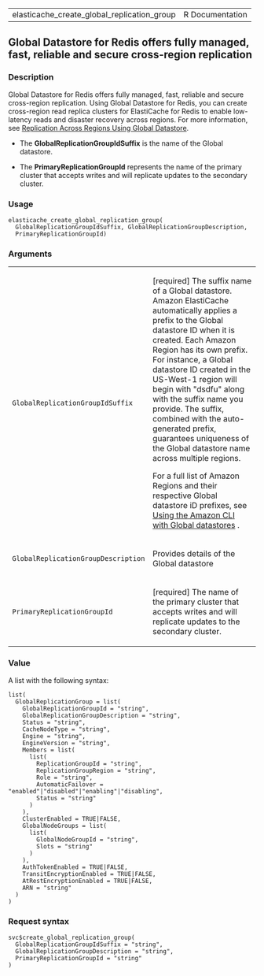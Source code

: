 <table style="width: 100%;">
<tbody>
<tr class="odd">
<td>elasticache_create_global_replication_group</td>
<td style="text-align: right;">R Documentation</td>
</tr>
</tbody>
</table>

## Global Datastore for Redis offers fully managed, fast, reliable and secure cross-region replication

### Description

Global Datastore for Redis offers fully managed, fast, reliable and
secure cross-region replication. Using Global Datastore for Redis, you
can create cross-region read replica clusters for ElastiCache for Redis
to enable low-latency reads and disaster recovery across regions. For
more information, see [Replication Across Regions Using Global
Datastore](https://docs.aws.amazon.com/AmazonElastiCache/latest/red-ug/Redis-Global-Datastore.html).

-   The **GlobalReplicationGroupIdSuffix** is the name of the Global
    datastore.

-   The **PrimaryReplicationGroupId** represents the name of the primary
    cluster that accepts writes and will replicate updates to the
    secondary cluster.

### Usage

    elasticache_create_global_replication_group(
      GlobalReplicationGroupIdSuffix, GlobalReplicationGroupDescription,
      PrimaryReplicationGroupId)

### Arguments

<table>
<colgroup>
<col style="width: 35%" />
<col style="width: 65%" />
</colgroup>
<tbody>
<tr class="odd">
<td><code
id="elasticache_create_global_replication_group_:_GlobalReplicationGroupIdSuffix">GlobalReplicationGroupIdSuffix</code></td>
<td><p>[required] The suffix name of a Global datastore. Amazon
ElastiCache automatically applies a prefix to the Global datastore ID
when it is created. Each Amazon Region has its own prefix. For instance,
a Global datastore ID created in the US-West-1 region will begin with
"dsdfu" along with the suffix name you provide. The suffix, combined
with the auto-generated prefix, guarantees uniqueness of the Global
datastore name across multiple regions.</p>
<p>For a full list of Amazon Regions and their respective Global
datastore iD prefixes, see <a
href="https://docs.aws.amazon.com/AmazonElastiCache/latest/red-ug/Redis-Global-Datastores-CLI.html">Using
the Amazon CLI with Global datastores</a> .</p></td>
</tr>
<tr class="even">
<td><code
id="elasticache_create_global_replication_group_:_GlobalReplicationGroupDescription">GlobalReplicationGroupDescription</code></td>
<td><p>Provides details of the Global datastore</p></td>
</tr>
<tr class="odd">
<td><code
id="elasticache_create_global_replication_group_:_PrimaryReplicationGroupId">PrimaryReplicationGroupId</code></td>
<td><p>[required] The name of the primary cluster that accepts writes
and will replicate updates to the secondary cluster.</p></td>
</tr>
</tbody>
</table>

### Value

A list with the following syntax:

    list(
      GlobalReplicationGroup = list(
        GlobalReplicationGroupId = "string",
        GlobalReplicationGroupDescription = "string",
        Status = "string",
        CacheNodeType = "string",
        Engine = "string",
        EngineVersion = "string",
        Members = list(
          list(
            ReplicationGroupId = "string",
            ReplicationGroupRegion = "string",
            Role = "string",
            AutomaticFailover = "enabled"|"disabled"|"enabling"|"disabling",
            Status = "string"
          )
        ),
        ClusterEnabled = TRUE|FALSE,
        GlobalNodeGroups = list(
          list(
            GlobalNodeGroupId = "string",
            Slots = "string"
          )
        ),
        AuthTokenEnabled = TRUE|FALSE,
        TransitEncryptionEnabled = TRUE|FALSE,
        AtRestEncryptionEnabled = TRUE|FALSE,
        ARN = "string"
      )
    )

### Request syntax

    svc$create_global_replication_group(
      GlobalReplicationGroupIdSuffix = "string",
      GlobalReplicationGroupDescription = "string",
      PrimaryReplicationGroupId = "string"
    )
